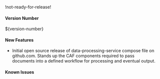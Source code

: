 !not-ready-for-release!

#### Version Number
${version-number}

#### New Features
* Initial open source release of data-processing-service compose file on github.com. Stands up the CAF components required to pass documents into a defined workflow for processing and eventual output.

#### Known Issues
